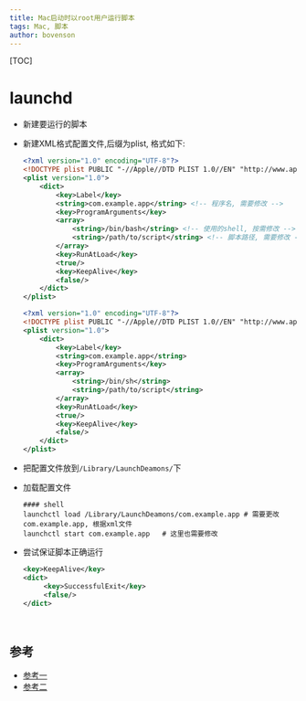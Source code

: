 ```yaml
---
title: Mac启动时以root用户运行脚本
tags: Mac, 脚本
author: bovenson
---
```


[TOC]

# launchd

- 新建要运行的脚本

- 新建XML格式配置文件,后缀为plist, 格式如下:

  ```xml
  <?xml version="1.0" encoding="UTF-8"?>
  <!DOCTYPE plist PUBLIC "-//Apple//DTD PLIST 1.0//EN" "http://www.apple.com/DTDs/PropertyList-1.0.dtd">
  <plist version="1.0">
      <dict>
          <key>Label</key>
          <string>com.example.app</string> <!-- 程序名, 需要修改 -->
          <key>ProgramArguments</key>
          <array>
              <string>/bin/bash</string> <!-- 使用的shell, 按需修改 -->
              <string>/path/to/script</string> <!-- 脚本路径, 需要修改 -->
          </array>
          <key>RunAtLoad</key>
          <true/>
          <key>KeepAlive</key>
          <false/>
      </dict>
  </plist>
  ```
  ```xml
  <?xml version="1.0" encoding="UTF-8"?>
  <!DOCTYPE plist PUBLIC "-//Apple//DTD PLIST 1.0//EN" "http://www.apple.com/DTDs/PropertyList-1.0.dtd">
  <plist version="1.0">
      <dict>
          <key>Label</key>
          <string>com.example.app</string>
          <key>ProgramArguments</key>
          <array>
              <string>/bin/sh</string>
              <string>/path/to/script</string>
          </array>
          <key>RunAtLoad</key>
          <true/>
          <key>KeepAlive</key>
          <false/>
      </dict>
  </plist>
  ```

- 把配置文件放到`/Library/LaunchDeamons/`下

- 加载配置文件

  ```shell
  #### shell
  launchctl load /Library/LaunchDeamons/com.example.app	# 需要更改com.example.app, 根据xml文件
  launchctl start com.example.app	# 这里也需要修改
  ```

- 尝试保证脚本正确运行

  ```xml
  <key>KeepAlive</key>
  <dict>
       <key>SuccessfulExit</key>
       <false/>
  </dict>
  ```

  ​



## 参考

- [参考一](https://zhuanlan.zhihu.com/p/25049770?refer=ChanTalk)
- [参考二](https://apple.stackexchange.com/questions/156288/how-to-get-shell-scripts-to-run-at-startup-on-yosemite/156312#156312)